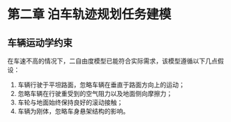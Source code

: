 
# 第二章 泊车轨迹规划任务建模

## 车辆运动学约束
在车速不高的情况下，二自由度模型已能符合实际需求，该模型遵循以下几点假设：
1. 车辆行驶于平坦路面，忽略车辆在垂直于路面方向上的运动；
2. 忽略车辆在行驶重受到的空气阻力以及地面侧向摩擦力；
3. 车轮与地面始终保持良好的滚动接触；
4. 车辆为刚体，忽略车身悬架结构的影响。




